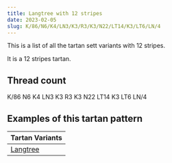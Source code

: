 ```yaml
---
title: Langtree with 12 stripes
date: 2023-02-05
slug: K/86/N6/K4/LN3/K3/R3/K3/N22/LT14/K3/LT6/LN/4
---
```

This is a list of all the tartan sett variants with 12 stripes.

It is a 12 stripes tartan.


## Thread count
K/86 N6 K4 LN3 K3 R3 K3 N22 LT14 K3 LT6 LN/4

## Examples of this tartan pattern

| Tartan Variants |
|---------------|
| [Langtree](/variants/k/86/n6/k4/ln3/k3/r3/k3/n22/lt14/k3/lt6/ln/4-k000000-lne0e0e0-lt906030-n808080-rc00000)||
